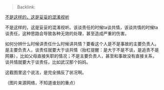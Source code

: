 > Backlink: 

[不是这样的，这是妥妥的混淆视听](https://www.zhihu.com/pin/1693948528685203456)

不是这样的，这是妥妥的混淆视听。该谈责任的时候ta谈共情，该谈共情的时候ta谈责任，这种思路会导致各种无效的处理，甚至造成严重的伤害。

如何分辨什么时候讲责任什么时候讲共情？要看这个人是不是事故的主要负责人。是主要负责人，谈责任就要大于谈共情（抬杠提醒：是大于不是不谈，是追责不是网暴），比如父母直接失职的情况；不是主要负责人，甚至和事故没有直接关系，谈共情就要大于谈责任，比如武汉那个妈妈。

这截图里这个说法，是完全搞反了状况啊。

（图片来源网络，不知道谁划的重点）
